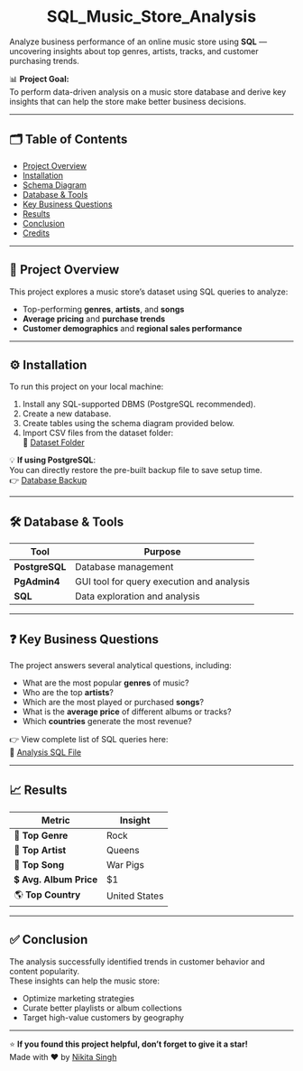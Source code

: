 <h1 align="center">SQL_Music_Store_Analysis</h1> 

Analyze business performance of an online music store using **SQL** — uncovering insights about top genres, artists, tracks, and customer purchasing trends.

📊 **Project Goal:**  
To perform data-driven analysis on a music store database and derive key insights that can help the store make better business decisions.

---

## 🗂️ Table of Contents
- [Project Overview](#project-overview)
- [Installation](#installation)
- [Schema Diagram](#schema-diagram)
- [Database & Tools](#database--tools)
- [Key Business Questions](#key-business-questions)
- [Results](#results)
- [Conclusion](#conclusion)
- [Credits](#credits)

---

## 🚀 Project Overview

This project explores a music store’s dataset using SQL queries to analyze:
- Top-performing **genres**, **artists**, and **songs**  
- **Average pricing** and **purchase trends**  
- **Customer demographics** and **regional sales performance**

---

## ⚙️ Installation

To run this project on your local machine:

1. Install any SQL-supported DBMS (PostgreSQL recommended).
2. Create a new database.
3. Create tables using the schema diagram provided below.
4. Import CSV files from the dataset folder:  
   📂 [Dataset Folder](https://github.com/nikitasingh4/SQL_Music_Store_Analysis/tree/main/dataset)

💡 **If using PostgreSQL**:  
You can directly restore the pre-built backup file to save setup time.  
👉 [Database Backup](https://github.com/nikitasingh4/SQL_Music_Store_Analysis/blob/main/music_store_db_backup)

---

## 🛠️ Database & Tools

| Tool | Purpose |
|------|----------|
| **PostgreSQL** | Database management |
| **PgAdmin4** | GUI tool for query execution and analysis |
| **SQL** | Data exploration and analysis |

---

## ❓ Key Business Questions

The project answers several analytical questions, including:

- What are the most popular **genres** of music?
- Who are the top **artists**?
- Which are the most played or purchased **songs**?
- What is the **average price** of different albums or tracks?
- Which **countries** generate the most revenue?

👉 View complete list of SQL queries here:  
📜 [Analysis SQL File](https://github.com/nikitasingh4/SQL_Music_Store_Analysis/blob/main/analysis.sql)

---

## 📈 Results

| Metric | Insight |
|--------|----------|
| 🎸 **Top Genre** | Rock |
| 👑 **Top Artist** | Queens |
| 🎵 **Top Song** | War Pigs |
| 💲 **Avg. Album Price** | $1 |
| 🌎 **Top Country** | United States |

---

## ✅ Conclusion

The analysis successfully identified trends in customer behavior and content popularity.  
These insights can help the music store:
- Optimize marketing strategies  
- Curate better playlists or album collections  
- Target high-value customers by geography  

---

⭐ **If you found this project helpful, don’t forget to give it a star!**  
Made with ❤️ by [Nikita Singh](https://github.com/nikitasingh4)



